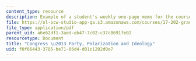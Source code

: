 ```yaml
---
content_type: resource
description: Example of a student's weekly one-page memo for the course.
file: https://ol-ocw-studio-app-qa.s3.amazonaws.com/courses/17-202-graduate-seminar-in-american-politics-ii-spring-2010/f0f664433785be7106d4d01c1202d0e7_MIT17_202S10_Congress_II.pdf
file_type: application/pdf
parent_uid: a6e62df1-3aed-eb47-7c02-c37c8691fe02
resourcetype: Document
title: "Congress \u2013 Party, Polarization and Ideology"
uid: f0f66443-3785-be71-06d4-d01c1202d0e7
---
```

